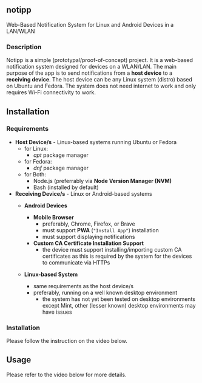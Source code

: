 ## notipp

Web-Based Notification System for Linux and Android Devices in a LAN/WLAN

### Description

Notipp is a simple (prototypal/proof-of-concept) project. It is a web-based notification system designed for devices on a WLAN/LAN. The main purpose of the app is to send notifications from a **host device** to a **receiving device**. The host device can be any Linux system (distro) based on Ubuntu and Fedora. The system does not need internet to work and only requires Wi-Fi connectivity to work.

## Installation

### Requirements

* **Host Device/s** - Linux-based systems running Ubuntu or Fedora
  * for Linux:
    * *apt* package manager
  * for Fedora:
    * *dnf* package manager
  * for Both:
    * Node.js (preferrably via **Node Version Manager (NVM)**
    * Bash (installed by default)
* **Receiving Device/s** - Linux or Android-based systems
  * **Android Devices**

    * **Mobile Browser**
      * preferably, Chrome, Firefox, or Brave
      * must support **PWA** (`"Install App"`) installation
      * must support displaying notifications
    * **Custom CA Certificate Installation Support**
      * the device must support installing/importing custom CA certificates as this is required by the system for the devices to communicate via HTTPs
  * **Linux-based System**

    * same requirements as the host device/s
    * preferably, running on a well known desktop environment
      * the system has not yet been tested on desktop environments except Mint, other (lesser known) desktop environments may have issues


### Installation 

Please follow the instruction on the video below.


## Usage 

Please refer to the video below for more details.
